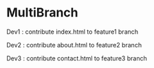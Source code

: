 # MultiBranch

  Dev1 : contribute index.html to feature1 branch
  
  Dev2 : contribute about.html to feature2 branch
  
  Dev3 : contribute contact.html to feature3 branch
